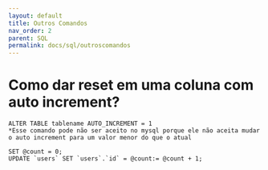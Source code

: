 ```yaml
---
layout: default
title: Outros Comandos
nav_order: 2
parent: SQL
permalink: docs/sql/outroscomandos
---
```


# Como dar reset em uma coluna com auto increment?

```
ALTER TABLE tablename AUTO_INCREMENT = 1
*Esse comando pode não ser aceito no mysql porque ele não aceita mudar o auto increment para um valor menor do que o atual

SET @count = 0;
UPDATE `users` SET `users`.`id` = @count:= @count + 1;
```